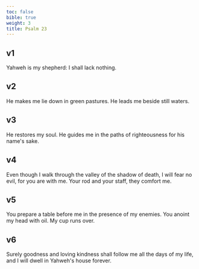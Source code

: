 ```yaml
---
toc: false
bible: true
weight: 3
title: Psalm 23
---
```




## v1 
Yahweh is my shepherd: I shall lack nothing. 

## v2 
He makes me lie down in green pastures. He leads me beside still waters. 

## v3 
He restores my soul. He guides me in the paths of righteousness for his name's sake. 

## v4 
Even though I walk through the valley of the shadow of death, I will fear no evil, for you are with me. Your rod and your staff, they comfort me. 

## v5 
You prepare a table before me in the presence of my enemies. You anoint my head with oil. My cup runs over. 

## v6 
Surely goodness and loving kindness shall follow me all the days of my life, and I will dwell in Yahweh's house forever.

